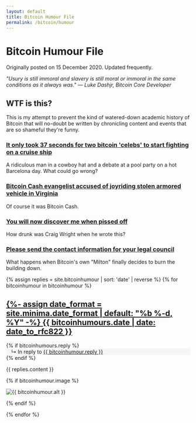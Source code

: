 ```yaml
---
layout: default
title: Bitcoin Humour File
permalink: /bitcoin/humour
---
```


# Bitcoin Humour File

<p class="notebox">Originally posted on 15 December 2020. Updated frequently.</p> 

*"Usury is still immoral and slavery is still moral or immoral in the same conditions as it always was." — Luke Dashjr, Bitcoin Core Developer*


## WTF is this?

This is my attempt to prevent the kind of watered-down academic history of Bitcoin that will no-doubt be written by chronicling content and events that are so shameful they're funny.

### [It only took 37 seconds for two bitcoin 'celebs' to start fighting on a cruise ship](https://makgill.github.io/bitcoin-shame/coinsbank)

A ridiculous man in a cowboy hat and a debate at a pool party on a hot Barcelona day. What could go wrong?

### [Bitcoin Cash evangelist accused of joyriding stolen armored vehicle in Virginia](https://makgill.github.io/bitcoin-shame/tank)

Of course it was Bitcoin Cash.

### [You will now discover me when pissed off](https://makgill.github.io/bitcoin-shame/abc)

How drunk was Craig Wright when he wrote this?

### [Please send the contact information for your legal council](https://makgill.github.io/bitcoin-shame/please-send-contact)

What happens when Bitcoin's own "Milton" finally decides to burn the building down.



{% assign replies = site.bitcoinhumour | sort: 'date' | reverse %}
{% for bitcoinhumour in bitcoinhumour %}

<div class="h-entry note post-stub">
 
 
 <h2 class="post-stub"><a href="{{ bitcoinhumour.url | prepend: site.baseurl }}">
   {%- assign date_format = site.minima.date_format | default: "%b %-d, %Y" -%}
      <time class="dt-published" datetime="{{ bitcoinhumour.date | date_to_xmlschema }}" itemprop="datePublished">
        {{ bitcoinhumours.date | date: date_to_rfc822 }}
      </time>
   </a></h5>

{% if bitcoinhumours.reply %}
 <span class="reply-context" style="display:block;background-color: #f5f5f5;text-indent: 1em;">↳ In reply to <a href="{{ bitcoinhumour.reply | relative_url }}" class="u-in-reply-to h-cite">{{ bitcoinhumour.reply }}</a></span>
  {% endif %}
 
 <p class="p-content"> {{ replies.content }}
 </p>
 
   {% if bitcoinhumour.image %}
      <div class="post-image">
        <a href="{{ bitcoinhumour.url | relative_url }}" style="
    text-decoration: none;
">
          <img src="{{ bitcoinhumour.image | relative_url }}" alt="{{ bitcoinhumour.alt }}">
          
  </a>
       </div>  
      {% endif %}
 
</div>

{% endfor %}  
